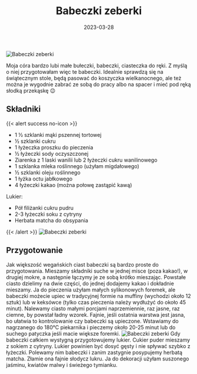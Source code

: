 ﻿---
title: "Babeczki zeberki"
date: 2023-03-28
gallery:
- /img/Babeczki-zeberki/Babeczki-zeberki-1.JPG
- /img/Babeczki-zeberki/Babeczki-zeberki-2.JPG
- /img/Babeczki-zeberki/Babeczki-zeberki-3.JPG
- /img/Babeczki-zeberki/Babeczki-zeberki-4.JPG
- /img/Babeczki-zeberki/Babeczki-zeberki-5.JPG
- /img/Babeczki-zeberki/Babeczki-zeberki-6.JPG
- /img/Babeczki-zeberki/Babeczki-zeberki-7.JPG

categories:
- desery
tags:
- babeczki
- wielkanoc
- wegańskie
thumbnailImagePosition: "top"
---
![Babeczki zeberki](/img/Babeczki-zeberki/Babeczki-zeberki-7.JPG)

Moja córa bardzo lubi małe bułeczki, babeczki, ciasteczka do ręki. Z myślą o niej przygotowałam więc te babeczki. Idealnie sprawdzą się na świątecznym stole, będą pasować do koszyczka wielkanocnego, ale też można je wygodnie zabrać ze sobą do pracy albo na spacer i mieć pod ręką słodką przekąskę 😉
<!--more-->

## Składniki
{{< alert success no-icon >}}
- 1 ½ szklanki mąki pszennej tortowej
- ½ szklanki cukru
- 1 łyżeczka proszku do pieczenia
- ½ łyżeczki sody oczyszczonej
- Ziarenka z 1 laski wanilii lub 2 łyżeczki cukru wanilinowego
- 1 szklanka mleka roślinnego (użyłam migdałowego)
- ½ szklanki oleju roślinnego
- 1 łyżka octu jabłkowego
- 4 łyżeczki kakao (można połowę zastąpić kawą)

Lukier:
- Pół filiżanki cukru pudru
- 2-3 łyżeczki soku z cytryny
- Herbata matcha do obsypania

{{< /alert >}}
![Babeczki zeberki](/img/Babeczki-zeberki/Babeczki-zeberki-1.JPG)
## Przygotowanie
Jak większość wegańskich ciast babeczki są bardzo proste do przygotowania. Mieszamy składniki suche w jednej misce (poza kakao!), w drugiej mokre, a następnie łączymy je ze sobą krótko mieszając. Powstałe ciasto dzielimy na dwie części, do jednej dodajemy kakao i dokładnie mieszamy. Ja do pieczenia użyłam małych sylikonowych foremek, ale babeczki możecie upiec w tradycyjnej formie na muffiny (wychodzi około 12 sztuk) lub w keksówce (tylko czas pieczenia należy wydłużyć do około 45 minut). Nalewamy ciasto małymi porcjami naprzemiennie, raz jasne, raz ciemne, by powstał ładny wzorek. Fajnie, jeśli ostatnia warstwa jest jasna, bo ułatwia to kontrolowanie czy babeczki są upieczone. Wstawiamy do nagrzanego do 180°C piekarnika i pieczemy około 20-25 minut lub do suchego patyczka jeśli macie większe foremki. 
![Babeczki zeberki](/img/Babeczki-zeberki/Babeczki-zeberki-4.JPG)
Gdy babeczki całkiem wystygną przygotowujemy lukier. Cukier puder mieszamy z sokiem z cytryny. Lukier powinien być dosyć gęsty i nie spływać szybko z łyżeczki. Polewamy nim babeczki i zanim zastygnie posypujemy herbatą matcha. Złamie ona fajnie słodycz lukru. Ja do dekoracji użyłam suszonego jaśminu, kwiatów malwy i świeżego tymianku.

